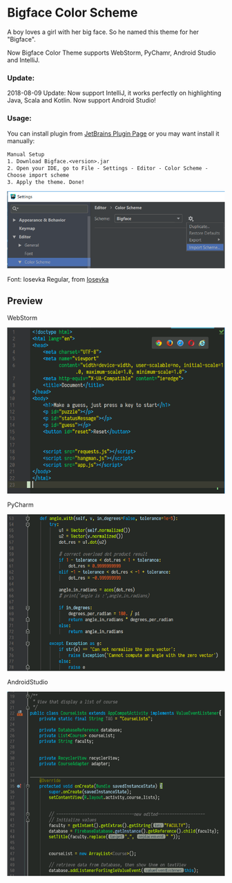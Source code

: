 # Bigface Color Scheme

A boy loves a girl with her big face. So he named this theme for her "Bigface".

Now Bigface Color Theme supports WebStorm, PyChamr, Android Studio and IntelliJ.

### Update:

2018-08-09 Update:
Now support IntelliJ, it works perfectly on highlighting Java, Scala and Kotlin.
Now support Android Studio!

### Usage:
You can install plugin from [JetBrains Plugin Page](https://plugins.jetbrains.com/plugin/10988-bigface-color-scheme) or you may want install it manually:

```
Manual Setup
1. Download Bigface.<version>.jar 
2. Open your IDE, go to File - Settings - Editor - Color Scheme - Choose import scheme 
3. Apply the theme. Done!
```
![alt text](https://github.com/gjuoun/Bigface_Color_Theme_jetbrains/blob/master/img/instruction.png?raw=true "instruction")

Font: Iosevka Regular, from [Iosevka](https://github.com/be5invis/Iosevka)

## Preview
WebStorm 

![alt text](https://github.com/gjuoun/Bigface_Color_Theme_jetbrains/blob/master/img/webstorm.png?raw=true "WebStorm")

PyCharm

![alt text](https://github.com/gjuoun/Bigface_Color_Theme_jetbrains/blob/master/img/pycharm.png?raw=true "PyCharm")

AndroidStudio

![alt text](https://github.com/gjuoun/Bigface_Color_Theme_jetbrains/blob/master/img/androidstudio.png?raw=true "AndroidStudio")

